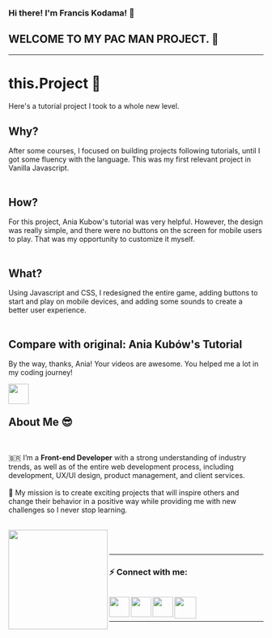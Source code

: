 ### Hi there! I'm Francis Kodama! 👋

## WELCOME TO MY PAC MAN PROJECT. 👻

<hr />

# this.Project 📖

Here's a tutorial project I took to a whole new level.

## Why?

After some courses, I focused on building projects following tutorials, until I got some fluency with the language. This was my first relevant project in Vanilla Javascript.
</br>
</br>

## How?

For this project, Ania Kubow's tutorial was very helpful. However, the design was really simple, and there were no buttons on the screen for mobile users to play. That was my opportunity to customize it myself.
</br>
</br>

## What?

Using Javascript and CSS, I redesigned the entire game, adding buttons to start and play on mobile devices, and adding some sounds to create a better user experience.
</br>
</br>

## Compare with original: Ania Kubów's Tutorial

By the way, thanks, Ania! Your videos are awesome. You helped me a lot in my coding journey!

<a href="https://www.youtube.com/watch?v=CeUGlSl2i4Q&t=45s" target="_blank">
<img align="left" width="40px" src="https://www.fkodama.com/_permanent-files/git/youtube.svg"  />
</a>
</br>
</br>

## About Me 😎

<br />

🇧🇷 I’m a **Front-end Developer** with a strong understanding of industry trends, as well as of the entire web development process, including development, UX/UI design, product management, and client services.
</br>
</br>
🚀 My mission is to create exciting projects that will inspire others and change their behavior in a positive way while providing me with new challenges so I never stop learning.
</br>
</br>

<a href="https://www.fkodama.com/" target="_blank">
<img align="left" width="196px" src="https://www.fkodama.com/_permanent-files/git/portfolio.svg"  />
</a>

</br>
</br>

<hr />

### ⚡ Connect with me:

<br />
<a href="https://www.fkodama.com/" target="_blank">
<img align="left" width="40px" src="https://www.fkodama.com/_permanent-files/git/website.svg"  />
</a>

<a href="https://www.linkedin.com/in/kodama/" target="_blank">
  <img align="left" width="40px" src="https://www.fkodama.com/_permanent-files/git/linkedin.svg"  />
</a>
<a href="https://www.instagram.com" target="_blank">
  <img align="left" width="40px" src="https://www.fkodama.com/_permanent-files/git/instagram.svg"  />
</a>
<a href="mailto:fk@fkodama.com">
  <img align="left" width="43px" src="https://www.fkodama.com/_permanent-files/git/email.svg" />
</a>

</br>
</br>

<hr />
